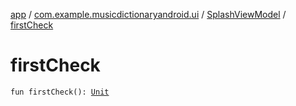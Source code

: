 [app](../../index.md) / [com.example.musicdictionaryandroid.ui](../index.md) / [SplashViewModel](index.md) / [firstCheck](./first-check.md)

# firstCheck

`fun firstCheck(): `[`Unit`](https://kotlinlang.org/api/latest/jvm/stdlib/kotlin/-unit/index.html)